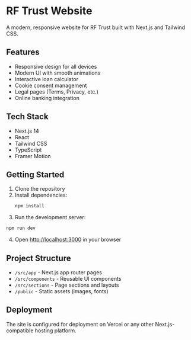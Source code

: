 # RF Trust Website

A modern, responsive website for RF Trust built with Next.js and Tailwind CSS.

## Features

- Responsive design for all devices
- Modern UI with smooth animations
- Interactive loan calculator
- Cookie consent management
- Legal pages (Terms, Privacy, etc.)
- Online banking integration

## Tech Stack

- Next.js 14
- React
- Tailwind CSS
- TypeScript
- Framer Motion

## Getting Started

1. Clone the repository
2. Install dependencies:
   ```bash
   npm install
   ```
3. Run the development server:
```bash
npm run dev
```
4. Open [http://localhost:3000](http://localhost:3000) in your browser

## Project Structure

- `/src/app` - Next.js app router pages
- `/src/components` - Reusable UI components
- `/src/sections` - Page sections and layouts
- `/public` - Static assets (images, fonts)

## Deployment

The site is configured for deployment on Vercel or any other Next.js-compatible hosting platform.
